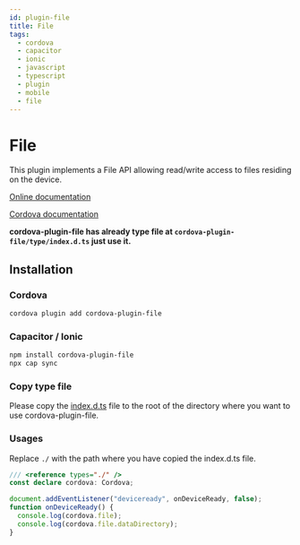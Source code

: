 ```yaml
---
id: plugin-file
title: File
tags:
  - cordova
  - capacitor
  - ionic
  - javascript
  - typescript
  - plugin
  - mobile
  - file
---
```


# File

This plugin implements a File API allowing read/write access to files residing on the device.

[Online documentation](https://awesomecordovalibrary.com)

[Cordova documentation](https://cordova.apache.org/docs/en/11.x/reference/cordova-plugin-file/)

**cordova-plugin-file has already type file at `cordova-plugin-file/type/index.d.ts` just use it.**

## Installation

### Cordova

```sh
cordova plugin add cordova-plugin-file
```

### Capacitor / Ionic

```bash
npm install cordova-plugin-file
npx cap sync
```

### Copy type file

Please copy the [index.d.ts](https://github.com/joazco/awesome-cordova-library/tree/main/file/index.d.ts) file to the root of the directory where you want to use cordova-plugin-file.

### Usages

Replace `./` with the path where you have copied the index.d.ts file.

```typescript
/// <reference types="./" />
const declare cordova: Cordova;

document.addEventListener("deviceready", onDeviceReady, false);
function onDeviceReady() {
  console.log(cordova.file);
  console.log(cordova.file.dataDirectory);
}
```
